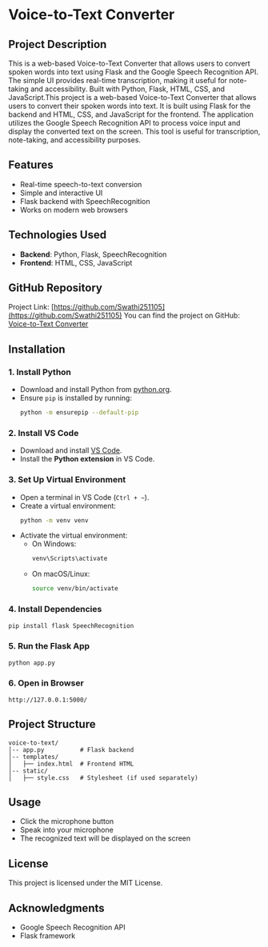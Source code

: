 # Voice-to-Text Converter

## Project Description
This is a web-based Voice-to-Text Converter that allows users to convert spoken words into text using Flask and the Google Speech Recognition API. The simple UI provides real-time transcription, making it useful for note-taking and accessibility. Built with Python, Flask, HTML, CSS, and JavaScript.This project is a web-based Voice-to-Text Converter that allows users to convert their spoken words into text. It is built using Flask for the backend and HTML, CSS, and JavaScript for the frontend. The application utilizes the Google Speech Recognition API to process voice input and display the converted text on the screen. This tool is useful for transcription, note-taking, and accessibility purposes.

## Features
- Real-time speech-to-text conversion
- Simple and interactive UI
- Flask backend with SpeechRecognition
- Works on modern web browsers

## Technologies Used
- **Backend**: Python, Flask, SpeechRecognition
- **Frontend**: HTML, CSS, JavaScript

## GitHub Repository
Project Link: [https://github.com/Swathi251105](https://github.com/Swathi251105)
You can find the project on GitHub: [Voice-to-Text Converter](https://github.com/Swathi251105/voice-to-text)

## Installation

### 1. Install Python
- Download and install Python from [python.org](https://www.python.org/downloads/).
- Ensure `pip` is installed by running:
  ```bash
  python -m ensurepip --default-pip
  ```

### 2. Install VS Code
- Download and install [VS Code](https://code.visualstudio.com/).
- Install the **Python extension** in VS Code.

### 3. Set Up Virtual Environment
- Open a terminal in VS Code (`Ctrl + ~`).
- Create a virtual environment:
  ```bash
  python -m venv venv
  ```
- Activate the virtual environment:
  - On Windows:
    ```bash
    venv\Scripts\activate
    ```
  - On macOS/Linux:
    ```bash
    source venv/bin/activate
    ```

### 4. Install Dependencies
  ```bash
  pip install flask SpeechRecognition
  ```

### 5. Run the Flask App
  ```bash
  python app.py
  ```

### 6. Open in Browser
  ```
  http://127.0.0.1:5000/
  ```

## Project Structure
```
voice-to-text/
│-- app.py          # Flask backend
│-- templates/
│   ├── index.html  # Frontend HTML
│-- static/
│   ├── style.css   # Stylesheet (if used separately)
```

## Usage
- Click the microphone button
- Speak into your microphone
- The recognized text will be displayed on the screen

## License
This project is licensed under the MIT License.

## Acknowledgments
- Google Speech Recognition API
- Flask framework


